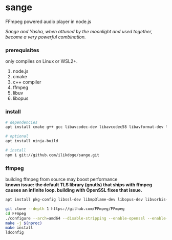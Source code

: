 # sange
FFmpeg powered audio player in node.js

*Sange and Yasha, when attuned by the moonlight and used together, become a very powerful combination.*

### prerequisites
only compiles on Linux or WSL2+.

1. node.js
2. cmake
3. c++ compiler
4. ffmpeg
5. libuv
6. libopus

### install
```bash
# dependencies
apt install cmake g++ gcc libavcodec-dev libavcodec58 libavformat-dev libavformat58 libavutil-dev libavutil56 libavfilter7 libavfilter-dev libswresample-dev libswresample3 libuv1-dev libopus-dev

# optional
apt install ninja-build

# install
npm i git://github.com/ilikdoge/sange.git
```

### ffmpeg

building ffmpeg from source may boost performance<br>
**known issue: the default TLS library (gnutls) that ships with ffmpeg causes an infinite loop. building with OpenSSL fixes that issue.**

```bash
apt install pkg-config libssl-dev libmp3lame-dev libopus-dev libvorbis-dev nasm

git clone --depth 1 https://github.com/FFmpeg/FFmpeg
cd FFmpeg
./configure --arch=amd64 --disable-stripping --enable-openssl --enable-libmp3lame --enable-libopus --enable-libvorbis --enable-shared --enable-nonfree
make -j $(nproc)
make install
ldconfig
```